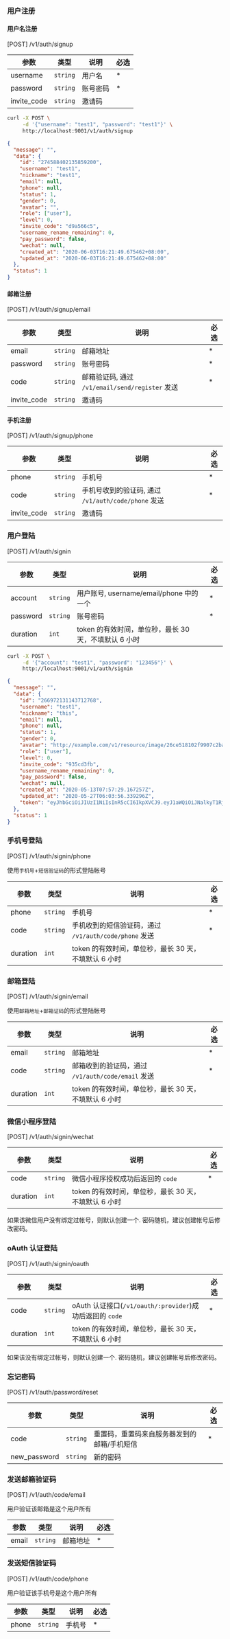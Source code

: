 ### 用户注册

#### 用户名注册

[POST] /v1/auth/signup

| 参数        | 类型     | 说明     | 必选 |
| ----------- | -------- | -------- | ---- |
| username    | `string` | 用户名   | \*   |
| password    | `string` | 账号密码 | \*   |
| invite_code | `string` | 邀请码   |      |

```bash
curl -X POST \
     -d '{"username": "test1", "password": "test1"}' \
     http://localhost:9001/v1/auth/signup
```

```json
{
  "message": "",
  "data": {
    "id": "274588402135859200",
    "username": "test1",
    "nickname": "test1",
    "email": null,
    "phone": null,
    "status": 1,
    "gender": 0,
    "avatar": "",
    "role": ["user"],
    "level": 0,
    "invite_code": "d9a566c5",
    "username_rename_remaining": 0,
    "pay_password": false,
    "wechat": null,
    "created_at": "2020-06-03T16:21:49.675462+08:00",
    "updated_at": "2020-06-03T16:21:49.675462+08:00"
  },
  "status": 1
}
```

#### 邮箱注册

[POST] /v1/auth/signup/email

| 参数        | 类型     | 说明                                            | 必选 |
| ----------- | -------- | ----------------------------------------------- | ---- |
| email       | `string` | 邮箱地址                                        | \*   |
| password    | `string` | 账号密码                                        | \*   |
| code        | `string` | 邮箱验证码, 通过 `/v1/email/send/register` 发送 | \*   |
| invite_code | `string` | 邀请码                                          |      |

#### 手机注册

[POST] /v1/auth/signup/phone

| 参数        | 类型     | 说明                                                | 必选 |
| ----------- | -------- | --------------------------------------------------- | ---- |
| phone       | `string` | 手机号                                              | \*   |
| code        | `string` | 手机号收到的验证码, 通过 `/v1/auth/code/phone` 发送 | \*   |
| invite_code | `string` | 邀请码                                              |      |

### 用户登陆

[POST] /v1/auth/signin

| 参数     | 类型     | 说明                                                  | 必选 |
| -------- | -------- | ----------------------------------------------------- | ---- |
| account  | `string` | 用户账号, username/email/phone 中的一个               | \*   |
| password | `string` | 账号密码                                              | \*   |
| duration | `int`    | token 的有效时间，单位秒，最长 30 天，不填默认 6 小时 |      |

```bash
curl -X POST \
     -d '{"account": "test1", "password": "123456"}' \
     http://localhost:9001/v1/auth/signin
```

```json
{
  "message": "",
  "data": {
    "id": "266972131143712768",
    "username": "test1",
    "nickname": "this",
    "email": null,
    "phone": null,
    "status": 1,
    "gender": 0,
    "avatar": "http://example.com/v1/resource/image/26ce518102f9907c2ba9b94927bcfa3e.jpg",
    "role": ["user"],
    "level": 0,
    "invite_code": "935cd3fb",
    "username_rename_remaining": 0,
    "pay_password": false,
    "wechat": null,
    "created_at": "2020-05-13T07:57:29.167257Z",
    "updated_at": "2020-05-27T06:03:56.339296Z",
    "token": "eyJhbGciOiJIUzI1NiIsInR5cCI6IkpXVCJ9.eyJ1aWQiOiJNalkyT1RjeU1UTXhNVFF6TnpFeU56WTQiLCJhdWQiOiIyNjY5NzIxMzExNDM3MTI3NjgiLCJleHAiOjE1OTA2NjA3MzUsImp0aSI6IjI2Njk3MjEzMTE0MzcxMjc2OCIsImlhdCI6MTU5MDYzOTEzNSwiaXNzIjoidXNlciIsIm5iZiI6MTU5MDYzOTEzNX0.cV8Q6gARJEJnVyMlzKUhPN6HqeNYq2e9_cTxO3rDZq8"
  },
  "status": 1
}
```

### 手机号登陆

[POST] /v1/auth/signin/phone

使用`手机号`+`短信验证码`的形式登陆帐号

| 参数     | 类型     | 说明                                                  | 必选 |
| -------- | -------- | ----------------------------------------------------- | ---- |
| phone    | `string` | 手机号                                                | \*   |
| code     | `string` | 手机收到的短信验证码，通过 `/v1/auth/code/phone` 发送 | \*   |
| duration | `int`    | token 的有效时间，单位秒，最长 30 天，不填默认 6 小时 |      |

### 邮箱登陆

[POST] /v1/auth/signin/email

使用`邮箱地址`+`邮箱证码`的形式登陆帐号

| 参数     | 类型     | 说明                                                  | 必选 |
| -------- | -------- | ----------------------------------------------------- | ---- |
| email    | `string` | 邮箱地址                                              | \*   |
| code     | `string` | 邮箱收到的验证码，通过 `/v1/auth/code/email` 发送     | \*   |
| duration | `int`    | token 的有效时间，单位秒，最长 30 天，不填默认 6 小时 |      |

### 微信小程序登陆

[POST] /v1/auth/signin/wechat

| 参数     | 类型     | 说明                                                  | 必选 |
| -------- | -------- | ----------------------------------------------------- | ---- |
| code     | `string` | 微信小程序授权成功后返回的 `code`                     | \*   |
| duration | `int`    | token 的有效时间，单位秒，最长 30 天，不填默认 6 小时 |      |

如果该微信用户没有绑定过帐号，则默认创建一个. 密码随机，建议创建帐号后修改密码。

### oAuth 认证登陆

[POST] /v1/auth/signin/oauth

| 参数     | 类型     | 说明                                                     | 必选 |
| -------- | -------- | -------------------------------------------------------- | ---- |
| code     | `string` | oAuth 认证接口(`/v1/oauth/:provider`)成功后返回的 `code` | \*   |
| duration | `int`    | token 的有效时间，单位秒，最长 30 天，不填默认 6 小时    |      |

如果该没有绑定过帐号，则默认创建一个. 密码随机，建议创建帐号后修改密码。

### 忘记密码

[POST] /v1/auth/password/reset

| 参数         | 类型     | 说明                                        | 必选 |
| ------------ | -------- | ------------------------------------------- | ---- |
| code         | `string` | 重置码，重置码来自服务器发到的邮箱/手机短信 | \*   |
| new_password | `string` | 新的密码                                    |      | \* |

### 发送邮箱验证码

[POST] /v1/auth/code/email

用户验证该邮箱是这个用户所有

| 参数  | 类型     | 说明     | 必选 |
| ----- | -------- | -------- | ---- |
| email | `string` | 邮箱地址 | \*   |

### 发送短信验证码

[POST] /v1/auth/code/phone

用户验证该手机号是这个用户所有

| 参数  | 类型     | 说明   | 必选 |
| ----- | -------- | ------ | ---- |
| phone | `string` | 手机号 | \*   |
